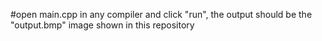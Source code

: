 
#open main.cpp in any compiler and click "run", the output should be the "output.bmp" image shown in this repository
